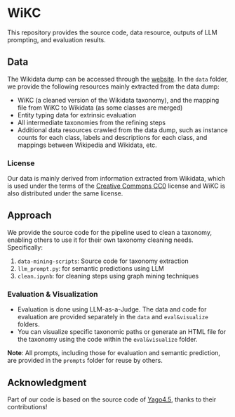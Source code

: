 # WiKC

This repository provides the source code, data resource, outputs of LLM prompting, and evaluation results.

## Data

The Wikidata dump can be accessed through the [website](https://dumps.wikimedia.org/wikidatawiki/). In the `data` folder, we provide the following resources mainly extracted from the data dump:

- WiKC (a cleaned version of the Wikidata taxonomy), and the mapping file from WiKC to Wikidata (as some classes are merged)
- Entity typing data for extrinsic evaluation
- All intermediate taxonomies from the refining steps
- Additional data resources crawled from the data dump, such as instance counts for each class, labels and descriptions for each class, and mappings between Wikipedia and Wikidata, etc.

### License
Our data is mainly derived from information extracted from Wikidata, which is used under the terms of the [Creative Commons CC0](https://creativecommons.org/publicdomain/zero/1.0/) license and WiKC is also distributed under the same license.


## Approach

We provide the source code for the pipeline used to clean a taxonomy, enabling others to use it for their own taxonomy cleaning needs. Specifically:

1. `data-mining-scripts`: Source code for taxonomy extraction
2. `llm_prompt.py`: for semantic predictions using LLM
3. `clean.ipynb`: for cleaning steps using graph mining techniques

### Evaluation & Visualization

- Evaluation is done using LLM-as-a-Judge. The data and code for evaluation are provided separately in the `data` and `eval&visualize` folders.
- You can visualize specific taxonomic paths or generate an HTML file for the taxonomy using the code within the `eval&visualize` folder.

**Note**: All prompts, including those for evaluation and semantic prediction, are provided in the `prompts` folder for reuse by others.

## Acknowledgment

Part of our code is based on the source code of [Yago4.5](https://github.com/yago-naga/yago-4.5?tab=readme-ov-file), thanks to their contributions!
